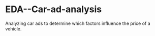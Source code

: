 # EDA--Car-ad-analysis
Analyzing car ads to determine which factors influence the price of a vehicle.
